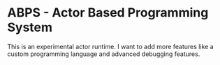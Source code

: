 # ABPS - Actor Based Programming System

This is an experimental actor runtime. I want to add more features like
a custom programming language and advanced debugging features.
